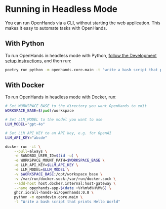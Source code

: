 # Running in Headless Mode

You can run OpenHands via a CLI, without starting the web application. This makes it easy
to automate tasks with OpenHands.

## With Python
To run OpenHands in headless mode with Python,
[follow the Development setup instructions](https://github.com/All-Hands-AI/OpenHands/blob/main/Development.md),
and then run:

```bash
poetry run python -m openhands.core.main -t "write a bash script that prints hi"
```

## With Docker
To run OpenHands in headless mode with Docker, run:

```bash
# Set WORKSPACE_BASE to the directory you want OpenHands to edit
WORKSPACE_BASE=$(pwd)/workspace

# Set LLM_MODEL to the model you want to use
LLM_MODEL="gpt-4o"

# Set LLM_API_KEY to an API key, e.g. for OpenAI
LLM_API_KEY="abcde"

docker run -it \
    --pull=always \
    -e SANDBOX_USER_ID=$(id -u) \
    -e WORKSPACE_MOUNT_PATH=$WORKSPACE_BASE \
    -e LLM_API_KEY=$LLM_API_KEY \
    -e LLM_MODEL=$LLM_MODEL \
    -v $WORKSPACE_BASE:/opt/workspace_base \
    -v /var/run/docker.sock:/var/run/docker.sock \
    --add-host host.docker.internal:host-gateway \
    --name openhands-app-$(date +%Y%m%d%H%M%S) \
    ghcr.io/all-hands-ai/openhands:0.8 \
    python -m opendevin.core.main \
    -t "Write a bash script that prints Hello World"
```
